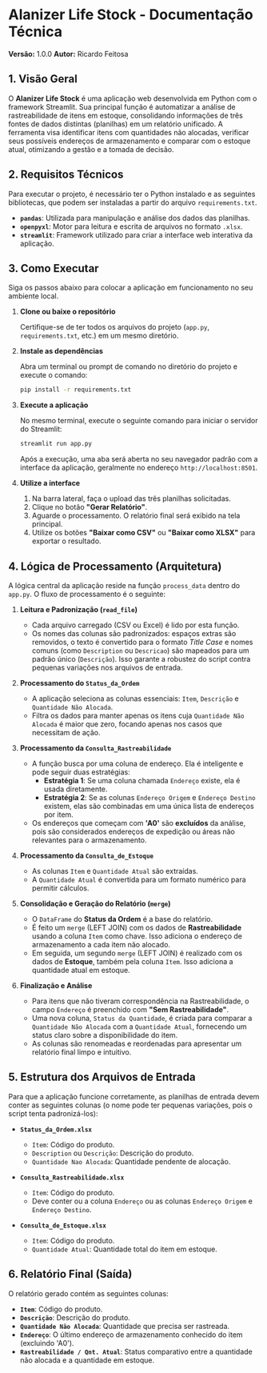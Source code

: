 # Alanizer Life Stock - Documentação Técnica

**Versão:** 1.0.0
**Autor:** Ricardo Feitosa

## 1. Visão Geral

O **Alanizer Life Stock** é uma aplicação web desenvolvida em Python com o framework Streamlit. Sua principal função é automatizar a análise de rastreabilidade de itens em estoque, consolidando informações de três fontes de dados distintas (planilhas) em um relatório unificado. A ferramenta visa identificar itens com quantidades não alocadas, verificar seus possíveis endereços de armazenamento e comparar com o estoque atual, otimizando a gestão e a tomada de decisão.

## 2. Requisitos Técnicos

Para executar o projeto, é necessário ter o Python instalado e as seguintes bibliotecas, que podem ser instaladas a partir do arquivo `requirements.txt`.

- **`pandas`**: Utilizada para manipulação e análise dos dados das planilhas.
- **`openpyxl`**: Motor para leitura e escrita de arquivos no formato `.xlsx`.
- **`streamlit`**: Framework utilizado para criar a interface web interativa da aplicação.

## 3. Como Executar

Siga os passos abaixo para colocar a aplicação em funcionamento no seu ambiente local.

1. **Clone ou baixe o repositório**

   Certifique-se de ter todos os arquivos do projeto (`app.py`, `requirements.txt`, etc.) em um mesmo diretório.

2. **Instale as dependências**

   Abra um terminal ou prompt de comando no diretório do projeto e execute o comando:

   ```bash
   pip install -r requirements.txt
   ```

3. **Execute a aplicação**

   No mesmo terminal, execute o seguinte comando para iniciar o servidor do Streamlit:

   ```bash
   streamlit run app.py
   ```

   Após a execução, uma aba será aberta no seu navegador padrão com a interface da aplicação, geralmente no endereço `http://localhost:8501`.

4. **Utilize a interface**

   1. Na barra lateral, faça o upload das três planilhas solicitadas.
   2. Clique no botão **"Gerar Relatório"**.
   3. Aguarde o processamento. O relatório final será exibido na tela principal.
   4. Utilize os botões **"Baixar como CSV"** ou **"Baixar como XLSX"** para exportar o resultado.

## 4. Lógica de Processamento (Arquitetura)

A lógica central da aplicação reside na função `process_data` dentro do `app.py`. O fluxo de processamento é o seguinte:

1. **Leitura e Padronização (`read_file`)**
   - Cada arquivo carregado (CSV ou Excel) é lido por esta função.
   - Os nomes das colunas são padronizados: espaços extras são removidos, o texto é convertido para o formato *Title Case* e nomes comuns (como `Description` ou `Descricao`) são mapeados para um padrão único (`Descrição`). Isso garante a robustez do script contra pequenas variações nos arquivos de entrada.

2. **Processamento do `Status_da_Ordem`**
   - A aplicação seleciona as colunas essenciais: `Item`, `Descrição` e `Quantidade Não Alocada`.
   - Filtra os dados para manter apenas os itens cuja `Quantidade Não Alocada` é maior que zero, focando apenas nos casos que necessitam de ação.

3. **Processamento da `Consulta_Rastreabilidade`**
   - A função busca por uma coluna de endereço. Ela é inteligente e pode seguir duas estratégias:
     - **Estratégia 1**: Se uma coluna chamada `Endereço` existe, ela é usada diretamente.
     - **Estratégia 2**: Se as colunas `Endereço Origem` e `Endereço Destino` existem, elas são combinadas em uma única lista de endereços por item.
   - Os endereços que começam com **'A0'** são **excluídos** da análise, pois são considerados endereços de expedição ou áreas não relevantes para o armazenamento.

4. **Processamento da `Consulta_de_Estoque`**
   - As colunas `Item` e `Quantidade Atual` são extraídas.
   - A `Quantidade Atual` é convertida para um formato numérico para permitir cálculos.

5. **Consolidação e Geração do Relatório (`merge`)**
   - O `DataFrame` do **Status da Ordem** é a base do relatório.
   - É feito um `merge` (LEFT JOIN) com os dados de **Rastreabilidade** usando a coluna `Item` como chave. Isso adiciona o endereço de armazenamento a cada item não alocado.
   - Em seguida, um segundo `merge` (LEFT JOIN) é realizado com os dados de **Estoque**, também pela coluna `Item`. Isso adiciona a quantidade atual em estoque.

6. **Finalização e Análise**
   - Para itens que não tiveram correspondência na Rastreabilidade, o campo `Endereço` é preenchido com **"Sem Rastreabilidade"**.
   - Uma nova coluna, `Status da Quantidade`, é criada para comparar a `Quantidade Não Alocada` com a `Quantidade Atual`, fornecendo um status claro sobre a disponibilidade do item.
   - As colunas são renomeadas e reordenadas para apresentar um relatório final limpo e intuitivo.

## 5. Estrutura dos Arquivos de Entrada

Para que a aplicação funcione corretamente, as planilhas de entrada devem conter as seguintes colunas (o nome pode ter pequenas variações, pois o script tenta padronizá-los):

- **`Status_da_Ordem.xlsx`**
  - `Item`: Código do produto.
  - `Description` ou `Descrição`: Descrição do produto.
  - `Quantidade Nao Alocada`: Quantidade pendente de alocação.

- **`Consulta_Rastreabilidade.xlsx`**
  - `Item`: Código do produto.
  - Deve conter ou a coluna `Endereço` ou as colunas `Endereço Origem` e `Endereço Destino`.

- **`Consulta_de_Estoque.xlsx`**
  - `Item`: Código do produto.
  - `Quantidade Atual`: Quantidade total do item em estoque.

## 6. Relatório Final (Saída)

O relatório gerado contém as seguintes colunas:

- **`Item`**: Código do produto.
- **`Descrição`**: Descrição do produto.
- **`Quantidade Não Alocada`**: Quantidade que precisa ser rastreada.
- **`Endereço`**: O último endereço de armazenamento conhecido do item (excluindo 'A0').
- **`Rastreabilidade / Qnt. Atual`**: Status comparativo entre a quantidade não alocada e a quantidade em estoque.
